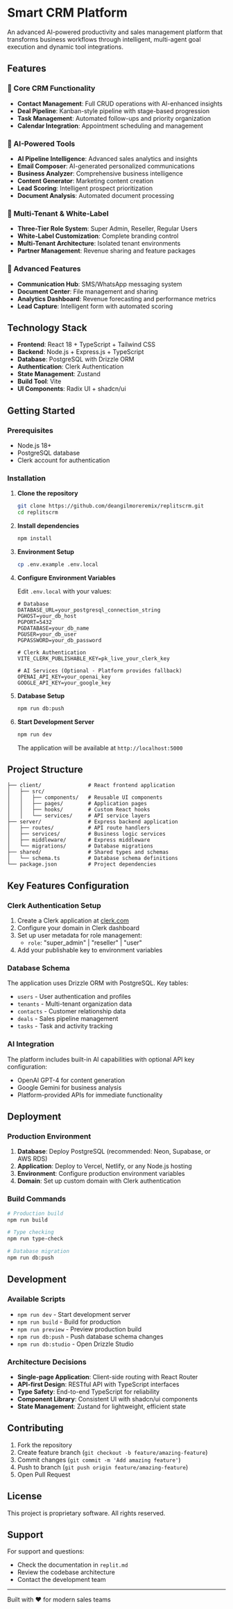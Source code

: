 # Smart CRM Platform

An advanced AI-powered productivity and sales management platform that transforms business workflows through intelligent, multi-agent goal execution and dynamic tool integrations.

## Features

### 🚀 Core CRM Functionality
- **Contact Management**: Full CRUD operations with AI-enhanced insights
- **Deal Pipeline**: Kanban-style pipeline with stage-based progression
- **Task Management**: Automated follow-ups and priority organization
- **Calendar Integration**: Appointment scheduling and management

### 🤖 AI-Powered Tools
- **AI Pipeline Intelligence**: Advanced sales analytics and insights
- **Email Composer**: AI-generated personalized communications
- **Business Analyzer**: Comprehensive business intelligence
- **Content Generator**: Marketing content creation
- **Lead Scoring**: Intelligent prospect prioritization
- **Document Analysis**: Automated document processing

### 🏢 Multi-Tenant & White-Label
- **Three-Tier Role System**: Super Admin, Reseller, Regular Users
- **White-Label Customization**: Complete branding control
- **Multi-Tenant Architecture**: Isolated tenant environments
- **Partner Management**: Revenue sharing and feature packages

### 🔧 Advanced Features
- **Communication Hub**: SMS/WhatsApp messaging system
- **Document Center**: File management and sharing
- **Analytics Dashboard**: Revenue forecasting and performance metrics
- **Lead Capture**: Intelligent form with automated scoring

## Technology Stack

- **Frontend**: React 18 + TypeScript + Tailwind CSS
- **Backend**: Node.js + Express.js + TypeScript
- **Database**: PostgreSQL with Drizzle ORM
- **Authentication**: Clerk Authentication
- **State Management**: Zustand
- **Build Tool**: Vite
- **UI Components**: Radix UI + shadcn/ui

## Getting Started

### Prerequisites

- Node.js 18+ 
- PostgreSQL database
- Clerk account for authentication

### Installation

1. **Clone the repository**
   ```bash
   git clone https://github.com/deangilmoreremix/replitscrm.git
   cd replitscrm
   ```

2. **Install dependencies**
   ```bash
   npm install
   ```

3. **Environment Setup**
   ```bash
   cp .env.example .env.local
   ```

4. **Configure Environment Variables**
   
   Edit `.env.local` with your values:
   ```env
   # Database
   DATABASE_URL=your_postgresql_connection_string
   PGHOST=your_db_host
   PGPORT=5432
   PGDATABASE=your_db_name
   PGUSER=your_db_user
   PGPASSWORD=your_db_password
   
   # Clerk Authentication
   VITE_CLERK_PUBLISHABLE_KEY=pk_live_your_clerk_key
   
   # AI Services (Optional - Platform provides fallback)
   OPENAI_API_KEY=your_openai_key
   GOOGLE_API_KEY=your_google_key
   ```

5. **Database Setup**
   ```bash
   npm run db:push
   ```

6. **Start Development Server**
   ```bash
   npm run dev
   ```

   The application will be available at `http://localhost:5000`

## Project Structure

```
├── client/               # React frontend application
│   ├── src/
│   │   ├── components/   # Reusable UI components
│   │   ├── pages/        # Application pages
│   │   ├── hooks/        # Custom React hooks
│   │   └── services/     # API service layers
├── server/               # Express backend application
│   ├── routes/           # API route handlers
│   ├── services/         # Business logic services
│   ├── middleware/       # Express middleware
│   └── migrations/       # Database migrations
├── shared/               # Shared types and schemas
│   └── schema.ts         # Database schema definitions
└── package.json          # Project dependencies
```

## Key Features Configuration

### Clerk Authentication Setup

1. Create a Clerk application at [clerk.com](https://clerk.com)
2. Configure your domain in Clerk dashboard
3. Set up user metadata for role management:
   - `role`: "super_admin" | "reseller" | "user"
4. Add your publishable key to environment variables

### Database Schema

The application uses Drizzle ORM with PostgreSQL. Key tables:
- `users` - User authentication and profiles
- `tenants` - Multi-tenant organization data
- `contacts` - Customer relationship data
- `deals` - Sales pipeline management
- `tasks` - Task and activity tracking

### AI Integration

The platform includes built-in AI capabilities with optional API key configuration:
- OpenAI GPT-4 for content generation
- Google Gemini for business analysis
- Platform-provided APIs for immediate functionality

## Deployment

### Production Environment

1. **Database**: Deploy PostgreSQL (recommended: Neon, Supabase, or AWS RDS)
2. **Application**: Deploy to Vercel, Netlify, or any Node.js hosting
3. **Environment**: Configure production environment variables
4. **Domain**: Set up custom domain with Clerk authentication

### Build Commands

```bash
# Production build
npm run build

# Type checking
npm run type-check

# Database migration
npm run db:push
```

## Development

### Available Scripts

- `npm run dev` - Start development server
- `npm run build` - Build for production
- `npm run preview` - Preview production build
- `npm run db:push` - Push database schema changes
- `npm run db:studio` - Open Drizzle Studio

### Architecture Decisions

- **Single-page Application**: Client-side routing with React Router
- **API-first Design**: RESTful API with TypeScript interfaces
- **Type Safety**: End-to-end TypeScript for reliability
- **Component Library**: Consistent UI with shadcn/ui components
- **State Management**: Zustand for lightweight, efficient state

## Contributing

1. Fork the repository
2. Create feature branch (`git checkout -b feature/amazing-feature`)
3. Commit changes (`git commit -m 'Add amazing feature'`)
4. Push to branch (`git push origin feature/amazing-feature`)
5. Open Pull Request

## License

This project is proprietary software. All rights reserved.

## Support

For support and questions:
- Check the documentation in `replit.md`
- Review the codebase architecture
- Contact the development team

---

Built with ❤️ for modern sales teams